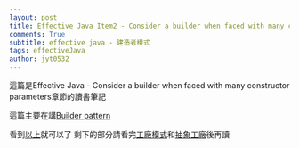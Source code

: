 ```yaml
---
layout: post
title: Effective Java Item2 - Consider a builder when faced with many constructor parameters
comments: True 
subtitle: effective java - 建造者模式
tags: effectiveJava
author: jyt0532
---
```

這篇是Effective Java - Consider a builder when faced with many constructor parameters章節的讀書筆記

這篇主要在講[Builder pattern](/2017/06/29/builder/)

看到[以上](/2017/06/29/builder/#以上)就可以了 剩下的部分請看完[工廠模式](/2017/04/28/factory-method/)和[抽象工廠](/2017/05/03/abstract-factory/)後再讀


